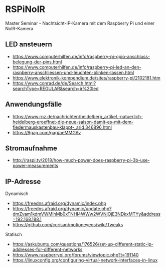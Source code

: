 # RSPiNoIR
Master Seminar - Nachtsicht-IP-Kamera mit dem Raspberry Pi und einer NoIR-Kamera

## LED ansteuern
- https://www.computerhilfen.de/info/raspberry-pi-gpio-anschluss-belegung-der-pins.html
- https://www.computerhilfen.de/info/raspberry-pi-led-an-den-raspberry-anschliessen-und-leuchten-blinken-lassen.html
- https://www.elektronik-kompendium.de/sites/raspberry-pi/2102181.htm
- https://www.conrad.de/de/Search.html?searchType=REGULAR&search=ir%20led

## Anwendungsfälle
- https://www.rnz.de/nachrichten/heidelberg_artikel,-natuerlich-heidelberg-eroeffnet-die-neue-saison-damit-es-mit-dem-fledermauskastenbau-klappt-_arid,346896.html
- https://9gag.com/gag/aeMMGAv

## Stromaufnahme
- http://raspi.tv/2018/how-much-power-does-raspberry-pi-3b-use-power-measurements

## IP-Adresse 
Dynamisch
- https://freedns.afraid.org/dynamic/index.php
- https://freedns.afraid.org/dynamic/update.php?dmZvam1kdmVWMlhMb0xTNHI4WWw2WVNjOjE3NDkxMTYy&address=192.168.188.1
- https://github.com/ccrisan/motioneyeos/wiki/Tweaks 

Statisch
- https://askubuntu.com/questions/176526/set-up-different-static-ip-addresses-for-different-networks
- https://www.raspberrypi.org/forums/viewtopic.php?t=191140
- https://linuxconfig.org/configuring-virtual-network-interfaces-in-linux
